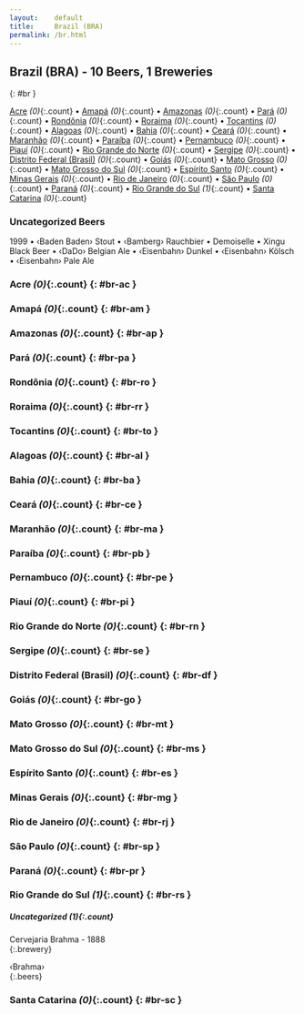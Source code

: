 ```yaml
---
layout:    default
title:     Brazil (BRA)
permalink: /br.html
---
```


## Brazil (BRA) - 10 Beers, 1 Breweries
{: #br }


[Acre](#br-ac) _(0)_{:.count} • [Amapá](#br-am) _(0)_{:.count} • [Amazonas](#br-ap) _(0)_{:.count} • [Pará](#br-pa) _(0)_{:.count} • [Rondônia](#br-ro) _(0)_{:.count} • [Roraima](#br-rr) _(0)_{:.count} • [Tocantins](#br-to) _(0)_{:.count} • [Alagoas](#br-al) _(0)_{:.count} • [Bahia](#br-ba) _(0)_{:.count} • [Ceará](#br-ce) _(0)_{:.count} • [Maranhão](#br-ma) _(0)_{:.count} • [Paraíba](#br-pb) _(0)_{:.count} • [Pernambuco](#br-pe) _(0)_{:.count} • [Piauí](#br-pi) _(0)_{:.count} • [Rio Grande do Norte](#br-rn) _(0)_{:.count} • [Sergipe](#br-se) _(0)_{:.count} • [Distrito Federal (Brasil)](#br-df) _(0)_{:.count} • [Goiás](#br-go) _(0)_{:.count} • [Mato Grosso](#br-mt) _(0)_{:.count} • [Mato Grosso do Sul](#br-ms) _(0)_{:.count} • [Espírito Santo](#br-es) _(0)_{:.count} • [Minas Gerais](#br-mg) _(0)_{:.count} • [Rio de Janeiro](#br-rj) _(0)_{:.count} • [São Paulo](#br-sp) _(0)_{:.count} • [Paraná](#br-pr) _(0)_{:.count} • [Rio Grande do Sul](#br-rs) _(1)_{:.count} • [Santa Catarina](#br-sc) _(0)_{:.count}

### Uncategorized Beers

1999   • ‹Baden Baden› Stout   • ‹Bamberg› Rauchbier   • Demoiselle   • Xingu Black Beer   • ‹DaDo› Belgian Ale   • ‹Eisenbahn› Dunkel   • ‹Eisenbahn› Kölsch   • ‹Eisenbahn› Pale Ale  




### Acre _(0)_{:.count} {: #br-ac }







### Amapá _(0)_{:.count} {: #br-am }







### Amazonas _(0)_{:.count} {: #br-ap }







### Pará _(0)_{:.count} {: #br-pa }







### Rondônia _(0)_{:.count} {: #br-ro }







### Roraima _(0)_{:.count} {: #br-rr }







### Tocantins _(0)_{:.count} {: #br-to }







### Alagoas _(0)_{:.count} {: #br-al }







### Bahia _(0)_{:.count} {: #br-ba }







### Ceará _(0)_{:.count} {: #br-ce }







### Maranhão _(0)_{:.count} {: #br-ma }







### Paraíba _(0)_{:.count} {: #br-pb }







### Pernambuco _(0)_{:.count} {: #br-pe }







### Piauí _(0)_{:.count} {: #br-pi }







### Rio Grande do Norte _(0)_{:.count} {: #br-rn }







### Sergipe _(0)_{:.count} {: #br-se }







### Distrito Federal (Brasil) _(0)_{:.count} {: #br-df }







### Goiás _(0)_{:.count} {: #br-go }







### Mato Grosso _(0)_{:.count} {: #br-mt }







### Mato Grosso do Sul _(0)_{:.count} {: #br-ms }







### Espírito Santo _(0)_{:.count} {: #br-es }







### Minas Gerais _(0)_{:.count} {: #br-mg }







### Rio de Janeiro _(0)_{:.count} {: #br-rj }







### São Paulo _(0)_{:.count} {: #br-sp }







### Paraná _(0)_{:.count} {: #br-pr }







### Rio Grande do Sul _(1)_{:.count} {: #br-rs }





##### Uncategorized _(1)_{:.count}


Cervejaria Brahma - 1888  <br>
{:.brewery}

‹Brahma›  
{:.beers}



### Santa Catarina _(0)_{:.count} {: #br-sc }






 
